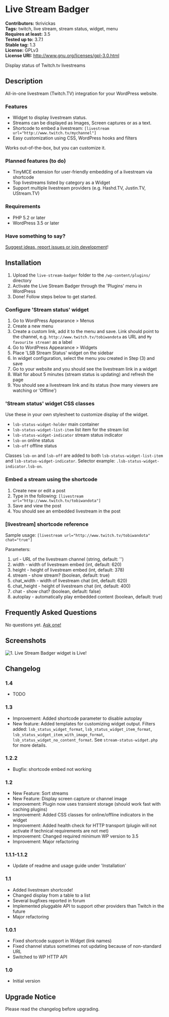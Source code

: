 # Live Stream Badger #
**Contributors:** tkrivickas  
**Tags:** twitch, live stream, stream status, widget, menu  
**Requires at least:** 3.5  
**Tested up to:** 3.7.1  
**Stable tag:** 1.3  
**License:** GPLv3  
**License URI:** http://www.gnu.org/licenses/gpl-3.0.html  

Display status of Twitch.tv livestreams

## Description ##

All-in-one livestream (Twitch.TV) integration for your WordPress website.

### Features ###
* Widget to display livestream status.
* Streams can be displayed as Images, Screen captures or as a text.
* Shortcode to embed a livestream: `[livestream url="http://www.twitch.tv/mychannel"]`
* Easy customization using CSS, WordPress hooks and filters

Works out-of-the-box, but you can customize it.

### Planned features (to do) ###
* TinyMCE extension for user-friendly embedding of a livestream via shortcode
* Top livestreams listed by category as a Widget
* Support multiple livestream providers (e.g. Hashd.TV, Justin.TV, UStream.TV)

### Requirements ###
* PHP 5.2 or later
* WordPress 3.5 or later

### Have something to say? ###
[Suggest ideas, report issues or join development](http://wordpress.org/support/plugin/live-stream-badger)!

## Installation ##

1. Upload the `live-stream-badger` folder to the `/wp-content/plugins/` directory
2. Activate the Live Stream Badger through the 'Plugins' menu in WordPress
3. Done! Follow steps below to get started.

### Configure 'Stream status' widget ###

1. Go to WordPress Appearance > Menus
2. Create a new menu
3. Create a custom link, add it to the menu and save. Link should point to the channel, e.g. `http://www.twitch.tv/tobiwandota` as URL and `My favourite stream!` as a label
4. Go to WordPress Appearance > Widgets
5. Place 'LSB Stream Status' widget on the sidebar
6. In widget configuration, select the menu you created in Step (3) and save
7. Go to your website and you should see the livestream link in a widget
8. Wait for about 5 minutes (stream status is updating) and refresh the page
9. You should see a livestream link and its status (how many viewers are watching or 'Offline')

### 'Stream status' widget CSS classes ###
Use these in your own stylesheet to customize display of the widget.

* `lsb-status-widget-holder` main container
* `lsb-status-widget-list-item` list item for the stream list
* `lsb-status-widget-indicator` stream status indicator
* `lsb-on` online status
* `lsb-off` offline status

Classes `lsb-on` and `lsb-off` are added to both `lsb-status-widget-list-item` and `lsb-status-widget-indicator`. Selector example: `.lsb-status-widget-indicator.lsb-on`.

### Embed a stream using the shortcode ###

1. Create new or edit a post
2. Type in the following: `[livestream url="http://www.twitch.tv/tobiwandota"]`
3. Save and view the post
4. You should see an embedded livestream in the post

### [livestream] shortcode reference ###

Sample usage: `[livestream url="http://www.twitch.tv/tobiwandota" chat="true"]`

Parameters:

1. url - URL of the livestream channel (string, default: '')
2. width - width of livestream embed (int, default: 620)
3. height - height of livestream embed (int, default: 378)
4. stream - show stream? (boolean, default: true)
5. chat_width - width of livestream chat (int, default: 620)
6. chat_height - height of livestream chat (int, default: 400)
7. chat - show chat? (boolean, default: false)
8. autoplay - automatically play embedded content (boolean, default: true)

## Frequently Asked Questions ##

No questions yet. [Ask one!](http://wordpress.org/support/plugin/live-stream-badger)

## Screenshots ##

![1. Live Stream Badger widget is Live!](http://s-plugins.wordpress.org/live-stream-badger/assets/screenshot-1.png)

## Changelog ##

### 1.4 ###

* TODO  

### 1.3 ###

* Improvement: Added shortcode parameter to disable autoplay  
* New feature: Added templates for customizing widget output. Filters added: `lsb_status_widget_format`, `lsb_status_widget_item_format`, `lsb_status_widget_item_with_image_format`, `lsb_status_widget_no_content_format`. See `stream-status-widget.php` for more details.  

### 1.2.2 ###

* Bugfix: shortcode embed not working  

### 1.2 ###

* New Feature: Sort streams  
* New Feature: Display screen capture or channel image  
* Improvement: Plugin now uses transient storage (should work fast with caching plugins)  
* Improvement: Added CSS classes for online/offline indicators in the widget  
* Improvement: Added health check for HTTP transport (plugin will not activate if technical requirements are not met)  
* Improvement: Changed required minimum WP version to 3.5  
* Improvement: Major refactoring  

### 1.1.1-1.1.2 ###

* Update of readme and usage guide under 'Installation'  

### 1.1 ###

* Added livestream shortcode!  
* Changed display from a table to a list  
* Several bugfixes reported in forum  
* Implemented pluggable API to support other providers than Twitch in the future  
* Major refactoring  

### 1.0.1 ###

* Fixed shortcode support in Widget (link names)  
* Fixed channel status sometimes not updating because of non-standard URL  
* Switched to WP HTTP API  

### 1.0 ###

* Initial version  

## Upgrade Notice ##

Please read the changelog before upgrading.